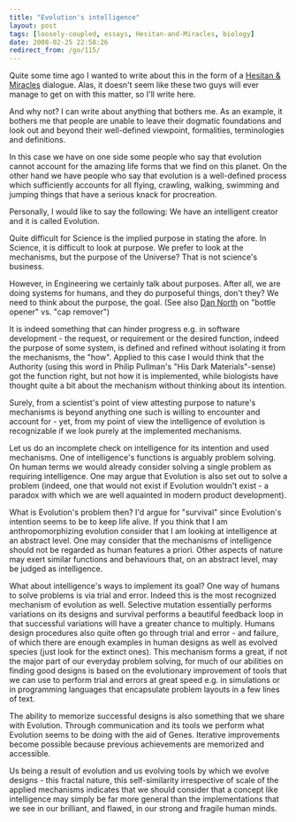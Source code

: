 ```yaml
---
title: "Evolution's intelligence"
layout: post
tags: [loosely-coupled, essays, Hesitan-and-Miracles, biology]
date: 2008-02-25 22:58:26
redirect_from: /go/115/
---
```


Quite some time ago I wanted to write about this in the form of a [Hesitan & Miracles](/go/7) dialogue. Alas, it doesn't seem like these two guys will ever manage to get on with this matter, so I'll write here.

And why not? I can write about anything that bothers me. As an example, it bothers me that people are unable to leave their dogmatic foundations and look out and beyond their well-defined viewpoint, formalities, terminologies and definitions.

In this case we have on one side some people who say that evolution cannot account for the amazing life forms that we find on this planet. On the other hand we have people who say that evolution is a well-defined process which sufficiently accounts for all flying, crawling, walking, swimming and jumping things that have a serious knack for procreation.

Personally, I would like to say the following: We have an intelligent creator and it is called Evolution.

Quite difficult for Science is the implied purpose in stating the afore. In Science, it is difficult to look at purpose. We prefer to look at the mechanisms, but the purpose of the Universe? That is not science's business.

However, in Engineering we certainly talk about purposes. After all, we are doing systems for humans, and they do purposeful things, don't they? We need to think about the purpose, the goal. (See also [Dan North](http://dannorth.net/2008/02/goal-oriented-vocabulary) on "bottle opener" vs. "cap remover")

It is indeed something that can hinder progress e.g. in software development - the request, or requirement or the desired function, indeed the purpose of some system, is defined and refined without isolating it from the mechanisms, the "how". Applied to this case I would think that the Authority (using this word in Philip Pullman's "His Dark Materials"-sense) got the function right, but not how it is implemented, while biologists have thought quite a bit about the mechanism without thinking about its intention. 

Surely, from a scientist's point of view attesting purpose to nature's mechanisms is beyond anything one such is willing to encounter and account for - yet, from my point of view the intelligence of evolution is recognizable if we look purely at the implemented mechanisms.

Let us do an incomplete check on intelligence for its intention and used mechanisms. One of intelligence's functions is arguably problem solving. On human terms we would already consider solving a single problem as requiring intelligence. 
One may argue that Evolution is also set out to solve a problem (indeed, one that would not exist if Evolution wouldn't exist - a paradox with which we are well aquainted in modern product development).

What is Evolution's problem then? I'd argue for "survival" since Evolution's intention seems to be to keep life alive. If you think that I am anthropomorphizing evolution consider that I am looking at intelligence at an abstract level. One may consider that the mechanisms of intelligence should not be regarded as human features a priori. Other aspects of nature may exert similar functions and behaviours that, on an abstract level, may be judged as intelligence.

What about intelligence's ways to implement its goal? One way of humans to solve problems is via trial and error. Indeed this is the most recognized mechanism of evolution as well. Selective mutation essentially performs variations on its designs and survival performs a beautiful feedback loop in that successful variations will have a greater chance to multiply.
Humans design procedures also quite often go through trial and error - and failure, of which there are enough examples in human designs as well as evolved species (just look for the extinct ones). This mechanism forms a great, if not the major part of our everyday problem solving, for much of our abilities on finding good designs is based on the evolutionary improvement of tools that we can use to perform trial and errors at great speed e.g. in simulations or in programming languages that encapsulate problem layouts in a few lines of text.

The ability to memorize successful designs is also something that we share with Evolution. Through communication and its tools we perform what Evolution seems to be doing with the aid of Genes. Iterative improvements become possible because previous achievements are memorized and accessible.

Us being a result of evolution and us evolving tools by which we evolve designs - this fractal nature, this self-similarity irrespective of scale of the applied mechanisms indicates that we should consider that a concept like intelligence may simply be far more general than the implementations that we see in our brilliant, and flawed, in our strong and fragile human minds.